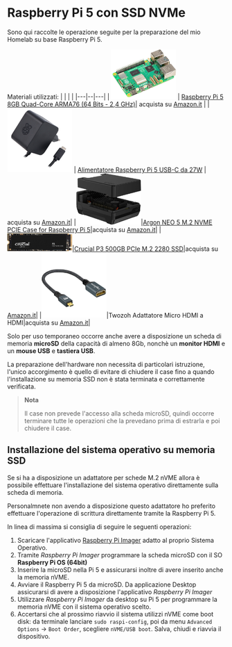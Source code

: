 # Raspberry Pi 5 con SSD NVMe

Sono qui raccolte le operazione seguite per la preparazione del mio Homelab su base Raspberry Pi 5.

Materiali utilizzati:
| | | |
|---|--|---|
| <img src="images/raspi5.png" alt="raspi5" width=150 /> | [Raspberry Pi 5 8GB Quad-Core ARMA76 (64 Bits - 2,4 GHz)](https://www.raspberrypi.com/products/raspberry-pi-5/)| acquista su [Amazon.it](https://www.amazon.it/dp/B0CK2FCG1K) |
| <img src="images/pi5powerblack.png" alt="raspi5" width=150 /> | [Alimentatore Raspberry Pi 5 USB-C da 27W](https://www.raspberrypi.com/products/27w-power-supply/) | acquista su [Amazon.it](https://www.amazon.it/dp/B0CN3MRV16)|
|<img src="images/neo5nvme.png" alt="raspi5" width=150 />|[Argon NEO 5 M.2 NVME PCIE Case for Raspberry Pi 5](https://argon40.com/products/argon-neo-5-m-2-nvme-for-raspberry-pi-5)|acquista su [Amazon.it](https://www.amazon.it/dp/B0D3D64WZR)|
|<img src="images/crucial500gb.png" alt="raspi5" width=150 />|[Crucial P3 500GB PCIe M.2 2280 SSD](https://it.crucial.com/products/ssd/crucial-p3-ssd)|acquista su [Amazon.it](https://www.amazon.it/dp/B0B25LQQPC)|
|<img src="images/microhdmi2hdmi.png" alt="raspi5" width=150 />|Twozoh Adattatore Micro HDMI a HDMI|acquista su [Amazon.it](https://www.amazon.it/dp/B08PNW4W3V)|


Solo per uso temporaneo occorre anche avere a disposizione un scheda di memoria **microSD** della capacità di almeno 8Gb,
nonchè un **monitor HDMI** e un **mouse USB** e **tastiera USB**.

La preparazione dell'hardware non necessita di particolari istruzione, l'unico accorgimento è quello di evitare di chiudere
il case fino a quando l'installazione su memoria SSD non è stata terminata e correttamente verificata.

> **Nota**
> 
> Il case non prevede l'accesso alla scheda microSD, quindi occorre terminare
> tutte le operazioni che la prevedano prima di estrarla e poi chiudere il case.

## Installazione del sistema operativo su memoria SSD

Se si ha a disposizione un adattatore per schede M.2 nVME allora è
possibile effettuare l'installazione del sistema operativo direttamente sulla scheda di memoria.

Personalmnete non avendo a disposizione questo adattatore ho preferito effettuare l'operazione di
scrittura direttamente tramite la Raspberry Pi 5.

In linea di massima si consiglia di seguire le seguenti operazioni:

1. Scaricare l'applicativo [Raspberry Pi Imager](https://www.raspberrypi.com/software/) adatto al proprio Sistema Operativo.
2. Tramite _Raspberry Pi Imager_ programmare la scheda microSD con il SO **Raspberry Pi OS (64bit)**
3. Inserire la microSD nella Pi 5 e assicurarsi inoltre di avere inserito anche la memoria nVME.
4. Avviare il Raspberry Pi 5 da microSD. Da applicazione Desktop assicurarsi di avere a disposizione l'applicativo _Raspberry Pi Imager_
5. Utilizzare _Raspberry Pi Imager_ da desktop su Pi 5 per programmare la memoria nVME con il sistema operativo scelto.
6. Accertarsi che al prossimo riavvio il sistema utilizzi nVME come boot disk: da terminale lanciare `sudo raspi-config`, poi da menu `Advanced Options` -> `Boot Order`, scegliere `nVME/USB boot`. Salva, chiudi e riavvia il dispositivo.